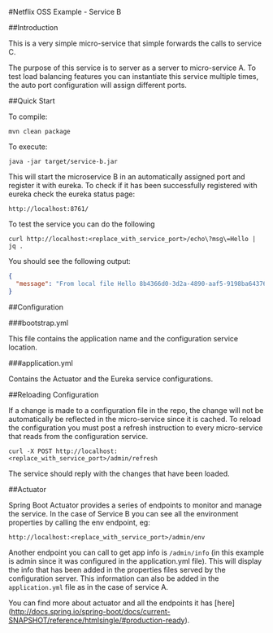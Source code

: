 #Netflix OSS Example - Service B

##Introduction

This is a very simple micro-service that simple forwards the calls to service C.

The purpose of this service is to server as a server to micro-service A. To test load balancing features you can instantiate this service multiple times, the auto port configuration will assign different ports.

##Quick Start
 
To compile:
 
```ShellSession
mvn clean package
```
 
To execute:
 
```ShellSession
java -jar target/service-b.jar
```
 
This will start the microservice B in an automatically assigned port and register it with eureka. To check if it has been successfully registered with eureka check the eureka status page:
 
```
http://localhost:8761/
```
 
To test the service you can do the following 
 
```ShellSession
curl http://localhost:<replace_with_service_port>/echo\?msg\=Hello | jq .
```
 
You should see the following output:
 
```json
{
  "message": "From local file Hello 8b4366d0-3d2a-4890-aaf5-9198ba643763"
}
```
 
##Configuration

###bootstrap.yml

This file contains the application name and the configuration service location.

###application.yml

Contains the Actuator and the Eureka service configurations. 


##Reloading Configuration

If a change is made to a configuration file in the repo, the change will not be automatically be reflected in the micro-service since it is cached. 
To reload the configuration you must post a refresh instruction to every micro-service that reads from the configuration service.

```ShellSession
curl -X POST http://localhost:<replace_with_service_port>/admin/refresh
```

The service should reply with the changes that have been loaded.

##Actuator

Spring Boot Actuator provides a series of endpoints to monitor and manage the service. In the case of Service B you can see all the environment properties by calling the env endpoint, eg:

```
http://localhost:<replace_with_service_port>/admin/env
```

Another endpoint you can call to get app info is ```/admin/info``` (in this example is admin since it was configured in the application.yml file). 
This will display the info that has been added in the properties files served by the configuration server. This information can also be added in the ```application.yml``` file as in the case of service A.


You can find more about actuator and all the endpoints it has [here] (http://docs.spring.io/spring-boot/docs/current-SNAPSHOT/reference/htmlsingle/#production-ready).





